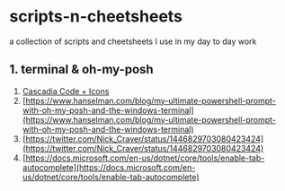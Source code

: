 # scripts-n-cheetsheets
a collection of scripts and cheetsheets I use in my day to day work

## 1. terminal & oh-my-posh

1. [Cascadia Code + Icons](https://github.com/eliheuer/caskaydia-cove)
1. [https://www.hanselman.com/blog/my-ultimate-powershell-prompt-with-oh-my-posh-and-the-windows-terminal](https://www.hanselman.com/blog/my-ultimate-powershell-prompt-with-oh-my-posh-and-the-windows-terminal)
1. [https://twitter.com/Nick_Craver/status/1446829703080423424](https://twitter.com/Nick_Craver/status/1446829703080423424)
1. [https://docs.microsoft.com/en-us/dotnet/core/tools/enable-tab-autocomplete](https://docs.microsoft.com/en-us/dotnet/core/tools/enable-tab-autocomplete)